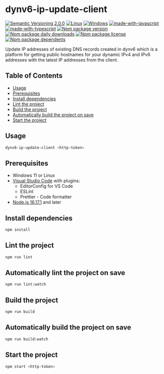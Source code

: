 # dynv6-ip-update-client

[![Semantic Versioning 2.0.0](https://img.shields.io/badge/semver-2.0.0-standard.svg)](https://semver.org/)
[![Linux](https://svgshare.com/i/Zhy.svg)](https://svgshare.com/i/Zhy.svg)
[![Windows](https://svgshare.com/i/ZhY.svg)](https://svgshare.com/i/ZhY.svg)
[![made-with-javascript](https://img.shields.io/badge/Made%20with-JavaScript-ffff00.svg)](https://www.javascript.com)
[![made-with-typescript](https://img.shields.io/badge/Made%20with-TypeScript-0000e0.svg)](https://www.typescriptlang.org/)
[![Npm package version](https://badgen.net/npm/v/@ii887522/dynv6-ip-update-client)](https://www.npmjs.com/package/@ii887522/dynv6-ip-update-client)
[![Npm package daily downloads](https://badgen.net/npm/dm/@ii887522/dynv6-ip-update-client)](https://npmjs.com/package/@ii887522/dynv6-ip-update-client)
[![Npm package license](https://badgen.net/npm/license/@ii887522/dynv6-ip-update-client)](https://npmjs.com/package/@ii887522/dynv6-ip-update-client)
[![Npm package dependents](https://badgen.net/npm/dependents/@ii887522/dynv6-ip-update-client)](https://npmjs.com/package/@ii887522/dynv6-ip-update-client)

Update IP addresses of existing DNS records created in dynv6 which is a platform for getting public hostnames for your dynamic IPv4 and IPv6 addresses with the latest IP addresses from the client.

## Table of Contents

- [Usage](https://github.com/ii887522/dynv6-ip-update-client#usage)
- [Prerequisites](https://github.com/ii887522/dynv6-ip-update-client#prerequisites)
- [Install dependencies](https://github.com/ii887522/dynv6-ip-update-client#install-dependencies)
- [Lint the project](https://github.com/ii887522/dynv6-ip-update-client#lint-the-project)
- [Build the project](https://github.com/ii887522/dynv6-ip-update-client#build-the-project)
- [Automatically build the project on save](https://github.com/ii887522/dynv6-ip-update-client#automatically-build-the-project-on-save)
- [Start the project](https://github.com/ii887522/dynv6-ip-update-client#start-the-project)

## Usage

```sh
dynv6-ip-update-client <http-token>
```

## Prerequisites

- Windows 11 or Linux
- [Visual Studio Code](https://code.visualstudio.com/) with plugins:
  - EditorConfig for VS Code
  - ESLint
  - Prettier - Code formatter
- [Node.js 16.17.1](https://nodejs.org/en/) and later

## Install dependencies

```sh
npm install
```

## Lint the project

```sh
npm run lint
```

## Automatically lint the project on save

```sh
npm run lint:watch
```

## Build the project

```sh
npm run build
```

## Automatically build the project on save

```sh
npm run build:watch
```

## Start the project

```sh
npm start <http-token>
```
